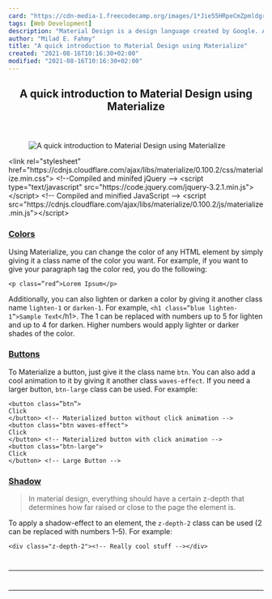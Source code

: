 ```yaml
---
card: "https://cdn-media-1.freecodecamp.org/images/1*Jie55HRpeCmZpmldgrL2eQ.png"
tags: [Web Development]
description: "Material Design is a design language created by Google. Accor"
author: "Milad E. Fahmy"
title: "A quick introduction to Material Design using Materialize"
created: "2021-08-16T10:16:30+02:00"
modified: "2021-08-16T10:16:30+02:00"
---
```

<div class="site-wrapper">
<main id="site-main" class="site-main outer">
<div class="inner">
<article class="post-full post tag-web-development tag-web-design tag-design tag-tech tag-programming ">
<header class="post-full-header">
<h1 class="post-full-title">A quick introduction to Material Design using Materialize</h1>
</header>
<figure class="post-full-image">
<picture>
<source media="(max-width: 700px)" sizes="1px" srcset="data:image/gif;base64,R0lGODlhAQABAIAAAAAAAP///yH5BAEAAAAALAAAAAABAAEAAAIBRAA7 1w">
<source media="(min-width: 701px)" sizes="(max-width: 800px) 400px,
(max-width: 1170px) 700px,
1400px" srcset="https://cdn-media-1.freecodecamp.org/images/1*Jie55HRpeCmZpmldgrL2eQ.png 300w,
https://cdn-media-1.freecodecamp.org/images/1*Jie55HRpeCmZpmldgrL2eQ.png 600w,
https://cdn-media-1.freecodecamp.org/images/1*Jie55HRpeCmZpmldgrL2eQ.png 1000w,
https://cdn-media-1.freecodecamp.org/images/1*Jie55HRpeCmZpmldgrL2eQ.png 2000w">
<img onerror="this.style.display='none'" src="https://cdn-media-1.freecodecamp.org/images/1*Jie55HRpeCmZpmldgrL2eQ.png" alt="A quick introduction to Material Design using Materialize">
</picture>
</figure>
<section class="post-full-content">
<div class="post-content">
&lt;link rel="stylesheet" href="https://cdnjs.cloudflare.com/ajax/libs/materialize/0.100.2/css/materialize.min.css"&gt;
&lt;!--Compiled and minifed jQuery --&gt;
&lt;script type="text/javascript" src="https://code.jquery.com/jquery-3.2.1.min.js"&gt;&lt;/script&gt;
&lt;!-- Compiled and minified JavaScript --&gt;
&lt;script src="https://cdnjs.cloudflare.com/ajax/libs/materialize/0.100.2/js/materialize.min.js"&gt;&lt;/script&gt;</code></pre><h3 id="colors"><a href="http://materializecss.com/color.html" rel="noopener">Colors</a></h3><p>Using Materialize, you can change the color of any HTML element by simply giving it a class name of the color you want. For example, if you want to give your paragraph tag the color red, you do the following:</p><pre><code>&lt;p class=”red”&gt;Lorem Ipsum&lt;/p&gt;</code></pre><p>Additionally, you can also lighten or darken a color by giving it another class name <code>lighten-1</code> or <code>darken-1</code>. For example, <code>&lt;h1 class=”blue lighten-1”&gt;Sample Tex</code>t&lt;/h1&gt;. The 1 can be replaced with numbers up to 5 for lighten and up to 4 for darken. Higher numbers would apply lighter or darker shades of the color.</p><h3 id="buttons"><a href="http://materializecss.com/buttons.html" rel="noopener">Buttons</a></h3><p>To Materialize a button, just give it the class name <code>btn</code>. You can also add a cool animation to it by giving it another class <code>waves-effect</code>. If you need a larger button, <code>btn-large</code> class can be used. For example:</p><pre><code class="language-html">&lt;button class=”btn”&gt;
Click
&lt;/button&gt; &lt;!-- Materialized button without click animation --&gt;
&lt;button class="btn waves-effect"&gt;
Click
&lt;/button&gt; &lt;!-- Materialized button with click animation --&gt;
&lt;button class="btn-large"&gt;
Click
&lt;/button&gt; &lt;!-- Large Button --&gt;</code></pre><h3 id="shadow"><a href="http://materializecss.com/shadow.html" rel="noopener">Shadow</a></h3><blockquote>In material design, everything should have a certain z-depth that determines how far raised or close to the page the element is.</blockquote><p>To apply a shadow-effect to an element, the <code>z-depth-2</code> class can be used (2 can be replaced with numbers 1–5). For example:</p><pre><code class="language-html">&lt;div class="z-depth-2"&gt;&lt;!-- Really cool stuff --&gt;&lt;/div&gt;
</div>
<hr>
<hr>
</section>
</article>
</div>
</main>
</div>
<!-- Google Tag Manager (noscript) -->
<!-- End Google Tag Manager (noscript) -->
